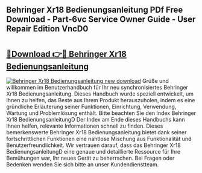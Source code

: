 ## Behringer Xr18 Bedienungsanleitung PDf Free Download - Part-6vc Service Owner Guide - User Repair Edition VncD0

# <h2><a href="http://df19qwb.blite.top/?on=Behringer+Xr18+Bedienungsanleitung">🔗Download 👉🔴 Behringer Xr18 Bedienungsanleitung</a></h2>

[![Behringer Xr18 Bedienungsanleitung new download](https://i.imgur.com/lujVjoI.png)](http://df19qwb.blite.top/?on=Behringer+Xr18+Bedienungsanleitung)
Grüße und willkommen im Benutzerhandbuch für Ihr neu synchronisiertes Behringer Xr18 Bedienungsanleitung. Dieses Handbuch wurde speziell entwickelt, um Ihnen zu helfen, das Beste aus Ihrem Produkt herauszuholen, indem es eine gründliche Erläuterung seiner Funktionen, Einrichtung, Verwendung, Wartung und Problemlösung enthält. Bitte beachten Sie den Index Behringer Xr18 BedienungsanleitungD Der Index am Ende dieses Handbuchs kann Ihnen helfen, relevante Informationen schnell zu finden. Dieses bemerkenswerte Behringer Xr18 Bedienungsanleitung bietet dank seiner fortschrittlichen Funktionen eine nahtlose Mischung aus Funktionalität und Benutzerfreundlichkeit. Wir vertrauen darauf, dass das Behringer Xr18 BedienungsanleitungD eine genaue und detaillierte Ressource für Ihre Bemühungen war, Ihr neues Gerät zu beherrschen. Bei Fragen oder Bedenken wenden Sie sich bitte an unser Kundendienstteam.
